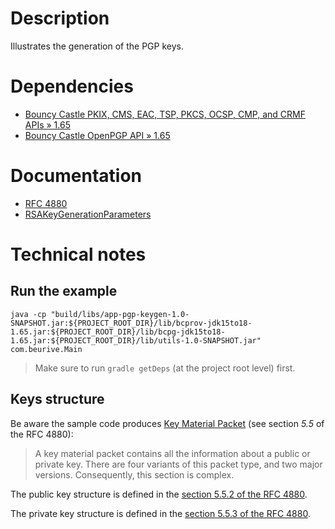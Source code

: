 # Description

Illustrates the generation of the PGP keys.

# Dependencies

* [Bouncy Castle PKIX, CMS, EAC, TSP, PKCS, OCSP, CMP, and CRMF APIs » 1.65](https://mvnrepository.com/artifact/org.bouncycastle/bcpkix-jdk15to18/1.65)
* [Bouncy Castle OpenPGP API » 1.65](https://mvnrepository.com/artifact/org.bouncycastle/bcpg-jdk15to18/1.65)

# Documentation

* [RFC 4880](https://tools.ietf.org/html/rfc4880)
* [RSAKeyGenerationParameters](https://people.eecs.berkeley.edu/~jonah/bc/org/bouncycastle/crypto/params/RSAKeyGenerationParameters.html)

# Technical notes

## Run the example

    java -cp "build/libs/app-pgp-keygen-1.0-SNAPSHOT.jar:${PROJECT_ROOT_DIR}/lib/bcprov-jdk15to18-1.65.jar:${PROJECT_ROOT_DIR}/lib/bcpg-jdk15to18-1.65.jar:${PROJECT_ROOT_DIR}/lib/utils-1.0-SNAPSHOT.jar" com.beurive.Main

> Make sure to run `gradle getDeps` (at the project root level) first.

## Keys structure

Be aware the sample code produces [Key Material Packet](https://tools.ietf.org/html/rfc4880#section-5.5) (see section _5.5_ of the RFC 4880):

> A key material packet contains all the information about a public or
> private key.  There are four variants of this packet type, and two
> major versions.  Consequently, this section is complex.

The public key structure is defined in the [section 5.5.2 of the RFC 4880](https://tools.ietf.org/html/rfc4880#section-5.5.2).

The private key structure is defined in the [section 5.5.3 of the RFC 4880](https://tools.ietf.org/html/rfc4880#section-5.5.3).





